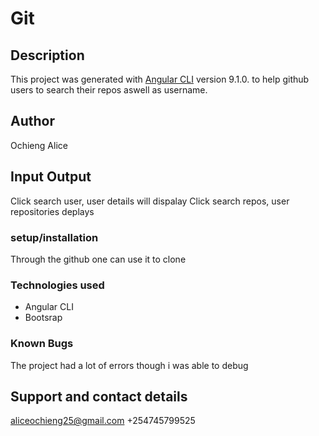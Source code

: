# Git
## Description
This project was generated with [Angular CLI](https://github.com/angular/angular-cli) version 9.1.0. to help github users to search their repos aswell as username.
## Author
 Ochieng Alice
## Input Output
 Click search user, user details will dispalay
 Click search repos, user repositories deplays
 ### setup/installation
 Through the github one can use it to clone
 ### Technologies used
* Angular CLI
* Bootsrap
 ### Known Bugs
 The project had a lot of errors though i was able to debug
## Support and contact details
aliceochieng25@gmail.com +254745799525